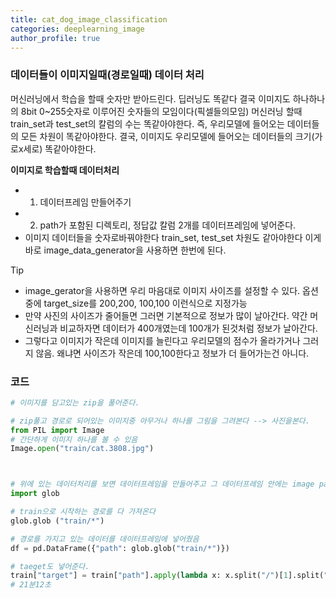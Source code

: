 ```yaml
---
title: cat_dog_image_classification
categories: deeplearning_image
author_profile: true
---
```



### 데이터들이 이미지일때(경로일때) 데이터 처리

머신러닝에서 학습을 할때 숫자만 받아드린다. 딥러닝도 똑같다 결국 이미지도 하나하나의 8bit 0~255숫자로 이루어진 숫자들의 모임이다(픽셀들의모임)
머신러닝 할때 train_set과 test_set의 칼럼의 수는 똑같아야한다. 즉, 우리모델에 들어오는 데이터들의 모든 차원이 똑같아야한다. 
결국, 이미지도 우리모델에 들어오는 데이터들의 크기(가로x세로) 똑같아야한다. 



**이미지로 학습할때 데이터처리**
 - 1. 데이터프레임 만들어주기
 - 2. path가 포함된 디렉토리, 정답값 칼럼 2개를 데이터프레임에 넣어준다.
 - 이미지 데이터들을 숫자로바꿔야한다 train_set, test_set 차원도 같아야한다 이게 바로 image_data_generator을 사용하면 한번에 된다.

Tip
 - image_gerator을 사용하면 우리 마음대로 이미지 사이즈를 설정할 수 있다. 옵션중에 target_size를 200,200, 100,100 이런식으로 지정가능
 - 만약 사진의 사이즈가 줄어들면 그러면 기본적으로 정보가 많이 날아간다. 약간 머신러닝과 비교하자면 데이터가 400개였는데 100개가 된것처럼 정보가 날아간다.
 - 그렇다고 이미지가 작은데 이미지를 늘린다고 우리모델의 점수가 올라가거나 그러지 않음. 왜냐면 사이즈가 작은데  100,100한다고 정보가 더 들어가는건 아니다.


 ### 코드


 ```python 
 # 이미지를 담고있는 zip을 풀어준다.

 # zip풀고 경로로 되어있는 이미지중 아무거나 하나를 그림을 그려본다 --> 사진을본다.
 from PIL import Image
 # 간단하게 이미지 하나를 볼 수 있음
 Image.open("train/cat.3808.jpg")



 # 위에 있는 데이터처리를 보면 데이터프레임을 만들어주고 그 데이터프레임 안에는 image path담겨있는 정보를 데이터프레임하고 나머지 하나는 target_image를 담으면된다.
import glob

# train으로 시작하는 경로를 다 가져온다
glob.glob ("train/*")

# 경로를 가지고 있는 데이터를 데이터프레임에 넣어줬음
df = pd.DataFrame({"path": glob.glob("train/*")})

# taeget도 넣어준다.
train["target"] = train["path"].apply(lambda x: x.split("/")[1].split(".")[0])
# 21분12초
 ```
